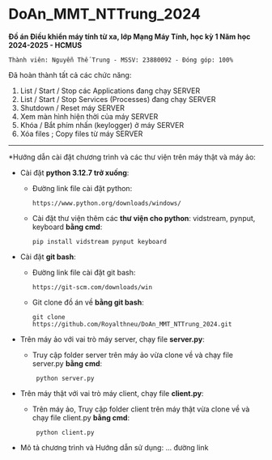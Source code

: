 # DoAn_MMT_NTTrung_2024

**Đồ án Điều khiển máy tính từ xa, lớp Mạng Máy Tính, học kỳ 1 Năm học 2024-2025 - HCMUS**

    Thành viên: Nguyễn Thế Trung - MSSV: 23880092 - Đóng góp: 100%

Đã hoàn thành tất cả các chức năng:

   1.	List / Start / Stop các Applications đang chạy SERVER 
   2.	List / Start / Stop Services (Processes) đang chạy SERVER 
   3.	Shutdown / Reset máy SERVER 
   4.	Xem màn hình hiện thời của máy SERVER 
   5.	Khóa / Bắt phím nhấn (keylogger) ở máy SERVER 
   6.	Xóa files ; Copy files từ máy SERVER

_________________________________________________________________________________________
*Hướng dẫn cài đặt chương trình và các thư viện trên máy thật và máy ảo:
    
- Cài đặt **python 3.12.7 trở xuống**:
  + Đường link file cài đặt python:
  
        https://www.python.org/downloads/windows/
    
  + Cài đặt thư viện thêm các **thư viện cho python**: vidstream, pynput, keyboard **bằng cmd**:
        
        pip install vidstream pynput keyboard
    
- Cài đặt **git bash**:
  + Đường link file cài đặt git bash:
  
        https://git-scm.com/downloads/win
    
  + Git clone đồ án về **bằng git bash**:
        
        git clone https://github.com/Royalthneu/DoAn_MMT_NTTrung_2024.git   

- Trên máy ảo với vai trò máy server, chạy file **server.py**: 
  + Truy cập folder server trên máy ảo vừa clone về và chạy file server.py **bằng cmd**:
         
         python server.py
  
- Trên máy thật với vai trò máy client, chạy file **client.py**:
  + Trên máy ảo, Truy cập folder client trên máy thật vừa clone về và chạy file client.py **bằng cmd**:
         
         python client.py

* Mô tả chương trình và Hướng dẫn sử dụng: ... đường link

